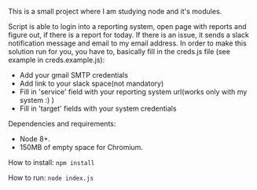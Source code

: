 This is a small project where I am studying node and it's modules.

Script is able to login into a reporting system, open page with reports and figure out, if there is a report for today.
If there is an issue, it sends a slack notification message and email to my email address. 
In order to make this solution run for you, you have to, basically fill in the creds.js file (see example in creds.example.js):
- Add your gmail SMTP credentials
- Add link to your slack space(not mandatory)
- Fill in 'service' field with your reporting system url(works only with my system :) )
- Fill in 'target' fields with your system credentials


Dependencies and requirements:
- Node 8+.
- 150MB of empty space for Chromium.

How to install: `npm install`

How to run: `node index.js`
